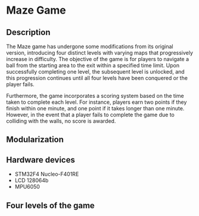 # Maze Game


## Description
The Maze game has undergone some modifications from its original version, 
introducing four distinct levels with varying maps that progressively increase in difficulty. 
The objective of the game is for players to navigate a ball from the starting area to the exit within a specified time limit. 
Upon successfully completing one level, the subsequent level is unlocked, and this progression continues until all four levels have been conquered or the player fails.

Furthermore, the game incorporates a scoring system based on the time taken to complete each level. 
For instance, players earn two points if they finish within one minute, and one point if it takes longer than one minute. 
However, in the event that a player fails to complete the game due to colliding with the walls, no score is awarded.

## Modularization



## Hardware devices

- STM32F4 Nucleo-F401RE
- LCD 128064b
- MPU6050

## Four levels of the game

